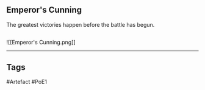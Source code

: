 ## Emperor's Cunning
The greatest victories happen
before the battle has begun.
##
![[Emperor's Cunning.png]]

---
## Tags
#Artefact
#PoE1